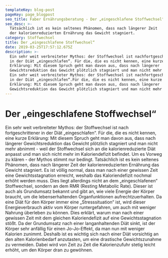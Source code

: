 ```yaml
---
templateKey: blog-post
pageKey: page_blogpost
seo_title: Faber Ernährungsberatung - Der „eingeschlafene Stoffwechsel"
seo_desc: >-
  Tatsächlich ist es kein seltenes Phänomen, dass nach längerer Zeit            
  der kalorienreduzierten Ernährung das Gewicht stagniert.
category: Stoffwechsel
title: Der „eingeschlafene Stoffwechsel“
date: 2019-03-25T17:57:12.675Z
description: >-
  Ein sehr weit verbreiteter Mythos: der Stoffwechsel ist nachfortgeschrittener
  in der Diät „eingeschlafen“. Für die, die es nicht kennen, eine kurze
  Erklärung: Mit diesem Spruch geht man davon aus, dass nach längerer
  Gewichtsreduktion das Gewicht plötzlich stagniert und man nicht mehr abnimmt.
  Ein sehr weit verbreiteter Mythos: der Stoffwechsel ist nachfortgeschrittener
  in der Diät „eingeschlafen“.Für die, die es nicht kennen, eine kurze
  Erklärung: Mit diesem Spruch geht man davon aus, dass nach längerer
  Gewichtsreduktion das Gewicht plötzlich stagniert und man nicht mehr abnimmt.
---
```

# Der „eingeschlafene Stoffwechsel“

Ein sehr weit verbreiteter Mythos: der Stoffwechsel ist nach
fortgeschrittener in der Diät „eingeschlafen“.
Für die, die es nicht kennen, eine kurze Erklärung: Mit diesem Spruch geht
man davon aus, dass nach längerer Gewichtsreduktion das Gewicht
plötzlich stagniert und man nicht mehr abnimmt - weil der Stoffwechsel sich
an die kalorienreduzierte Diät anpasst und man sich nicht mehr im
Kaloriendefizit befindet. Um es Vorweg zu klären - der Mythos stimmt nur
bedingt.
Tatsächlich ist es kein seltenes Phänomen, dass nach längerer Zeit der
kalorienreduzierten Ernährung das Gewicht stagniert. Es ist völlig normal,
dass man nach einer gewissen Zeit eine Gewichtsstagnation erreicht,
weshalb das Kaloriendefizit nochmal erhöht werden muss. Dies liegt
allerdings nicht an dem „eingeschlafenen“ Stoffwechsel, sondern an dem
RMR (Resting Metabolic Rate). Dieser ist auch als Grundumsatz bekannt und
gibt an, wie viele Energie der Körper braucht, um die lebenserhaltenden
Organfunktionen aufrechtzuerhalten. Da eine Diät für den Körper immer
eine „Stresssituation“ ist, wird dieser Energieverbrauch aktiv vom Körper
runtergefahren, um auch mit weniger Nahrung überleben zu können. Dies
erklärt, warum man nach einer gewissen Zeit mit dem gleichen
Kaloriendefizit auf eine Gewichtsstagnation stößt. Da der Grundumsatz
nach einer langanhaltenden Diät sinkt, ist der Körper sehr anfällig für einen
Jo-Jo-Effekt, da man nun mit weniger Kalorien zunimmt. Deshalb ist es
wichtig sich nach einer Diät vorsichtig an den alten Kalorienbedarf
anzutasten, um eine drastische Gewichtszunahme zu vermeiden. Dabei
wird von Zeit zu Zeit die Kalorienzufuhr stetig leicht erhöht, um den Körper
dran zu gewöhnen.
